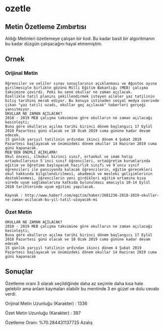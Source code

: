 # ozetle
## Metin Özetleme Zımbırtısı


Aldığı Metinleri özetlemeye çalışan bir kod.
Bu kadar basit bir algoritmanın bu kadar düzgün çalışacağını hayal etmemiştim.

## Ornek
### Orijinal Metin
    Öğrenciler ve veliler sınav sonuçlarının açıklanması ve Ağustos ayına girilmesiyle birlikte gözünü Milli Eğitim Bakanlığı (MEB) çalışma takvimine çevirdi. Peki bu sene okullar ne zaman açılacak.
    Özellikle tatil planını şekillendirmek isteyen aileler yaz tatilinin bitiş tarihini merak ediyor. Bu konuya istinaden sosyal medya üzerinde çıkan "yaz tatili uzadı, okullar geç açılacak" haberleri gerçeği yansıtmıyor.
    OKULLAR NE ZAMAN AÇILACAK?
    2018 - 2019 MEB çalışma takvimine göre okulların ne zaman açılacağı kesinleşti;
    Buna göre okulların açılma tarihi birinci dönem başlangıcı 17 Eylül 2018 Pazartesi günü olacak ve 18 Ocak 2019 cuma gününe kadar devam edecek.
    15 günlük yarıyıl tatilinin ardından ikinci dönem 4 Şubat 2019 Pazartesi başlayacak ve önümüzdeki dönem okullar 14 Haziran 2019 cuma günü kapanacak.
    MEB'DEN ÖNEMLİ AÇIKLAMA!
    Okul öncesi, ilkokul birinci sınıf, ortaokul ve imam hatip ortaokullarının 5´inci sınıf öğrencileri, ortaöğretim kurumlarında eğitim ve öğretime başlayacak hazırlık sınıfı ve 9´uncu sınıf öğrencileri ile pansiyonda kalacak öğrencilerin, eğitim görecekleri okul hakkında bilgilendirilmesi, akademik ve mesleki gelişimlerinin desteklenmesi, öğrencilerin yeni girdikleri eğitim ortamına kısa sürede uyum sağlamalarına katkıda bulunulması amacıyla 10-14 Eylül 2018 tarihlerinde uyum eğitimi yapılacak.

    Kaynak : http://www.haber7.com/egitim/haber/2681236-2018-2019-okullar-ne-zaman-acilacak-bu-yil-tatil-uzayacak-mi

### Özet Metin

    OKULLAR NE ZAMAN AÇILACAK?
    2018 - 2019 MEB çalışma takvimine göre okulların ne zaman açılacağı kesinleşti;
    Buna göre okulların açılma tarihi birinci dönem başlangıcı 17 Eylül 2018 Pazartesi günü olacak ve 18 Ocak 2019 cuma gününe kadar devam edecek
    15 günlük yarıyıl tatilinin ardından ikinci dönem 4 Şubat 2019 Pazartesi başlayacak ve önümüzdeki dönem okullar 14 Haziran 2019 cuma günü kapanacak

## Sonuçlar

Özetleme oranı 3 olarak seçildiğinde daha az seçimle daha kısa hale gelebilir ama anlam kaymaları olabilir bu mentinde 3 en güzel ve dolu cevabı verdi.


Orijinal Metin Uzunluğu (Karakter) : 1336

Özet Metin Uzunluğu (Karakter) : 397


Özetleme Oranı: %70.284431137725 Azalış
